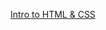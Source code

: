 <!-- @author: Lisa Ma -->

[Intro to HTML & CSS](https://docs.google.com/presentation/d/1gXcSTyZzsJsQZTZVR5yJ3U7tLzOXaTjYgHs6ohNtAgk/edit?usp=sharing)
